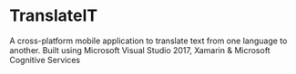 # TranslateIT
A cross-platform mobile application to translate text from one language to another. Built using Microsoft Visual Studio 2017, Xamarin &amp; Microsoft Cognitive Services
